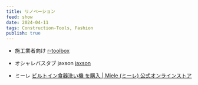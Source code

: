 ```yaml
---
title: リノベーション
feed: show
date: 2024-04-11
tags: Construction-Tools, Fashion
publish: true
---
```

- 施工業者向け
  [r-toolbox](https://www.r-toolbox.jp/)

- オシャレバスタブ jaxson
  [jaxson](https://jaxson.jp)

 - ミーレ
   [ビルトイン食器洗い機 を購入 | Miele (ミーレ) 公式オンラインストア](https://store.miele.co.jp/kitchen/dishwasher/builtin-dishwasher/)
